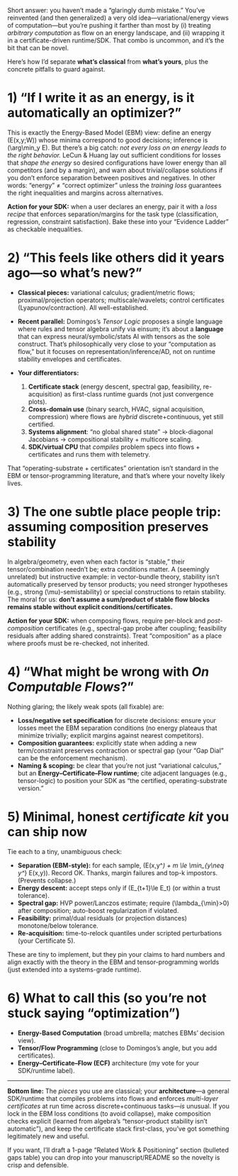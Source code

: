 Short answer: you haven’t made a “glaringly dumb mistake.” You’ve reinvented (and then generalized) a very old idea—variational/energy views of computation—but you’re pushing it farther than most by (i) treating *arbitrary computation* as flow on an energy landscape, and (ii) wrapping it in a certificate-driven runtime/SDK. That combo is uncommon, and it’s the bit that can be novel.

Here’s how I’d separate **what’s classical** from **what’s yours**, plus the concrete pitfalls to guard against.

# 1) “If I write it as an energy, is it automatically an optimizer?”

This is exactly the Energy-Based Model (EBM) view: define an energy (E(x,y;W)) whose minima correspond to good decisions; inference is (\arg\min_y E). But there’s a big catch: *not every loss on an energy leads to the right behavior.* LeCun & Huang lay out sufficient conditions for losses that *shape the energy* so desired configurations have lower energy than all competitors (and by a margin), and warn about trivial/collapse solutions if you don’t enforce separation between positives and negatives. In other words: “energy” ≠ “correct optimizer” unless the *training loss* guarantees the right inequalities and margins across alternatives.

**Action for your SDK:** when a user declares an energy, pair it with a *loss recipe* that enforces separation/margins for the task type (classification, regression, constraint satisfaction). Bake these into your “Evidence Ladder” as checkable inequalities.

# 2) “This feels like others did it years ago—so what’s new?”

* **Classical pieces:** variational calculus; gradient/metric flows; proximal/projection operators; multiscale/wavelets; control certificates (Lyapunov/contraction). All well-established.
* **Recent parallel:** Domingos’s *Tensor Logic* proposes a single language where rules and tensor algebra unify via einsum; it’s about a **language** that can express neural/symbolic/stats AI with tensors as the sole construct. That’s philosophically very close to your “computation as flow,” but it focuses on representation/inference/AD, not on runtime stability envelopes and certificates.
* **Your differentiators:**

  1. **Certificate stack** (energy descent, spectral gap, feasibility, re-acquisition) as first-class runtime guards (not just convergence plots).
  2. **Cross-domain use** (binary search, HVAC, signal acquisition, compression) where flows are *hybrid* discrete+continuous, yet still certified.
  3. **Systems alignment**: “no global shared state” → block-diagonal Jacobians → compositional stability + multicore scaling.
  4. **SDK/virtual CPU** that *compiles* problem specs into flows + certificates and runs them with telemetry.

That “operating-substrate + certificates” orientation isn’t standard in the EBM or tensor-programming literature, and that’s where your novelty likely lives.

# 3) The one subtle place people trip: **assuming composition preserves stability**

In algebra/geometry, even when each factor is “stable,” their tensor/combination needn’t be; extra conditions matter. A (seemingly unrelated) but instructive example: in vector-bundle theory, stability isn’t automatically preserved by tensor products; you need stronger hypotheses (e.g., strong (\mu)-semistability) or special constructions to retain stability. The moral for us: **don’t assume a sum/product of stable flow blocks remains stable without explicit conditions/certificates.**

**Action for your SDK:** when composing flows, require per-block and *post-composition* certificates (e.g., spectral-gap probe after coupling; feasibility residuals after adding shared constraints). Treat “composition” as a place where proofs must be re-checked, not inherited.

# 4) “What might be wrong with *On Computable Flows*?”

Nothing glaring; the likely weak spots (all fixable) are:

* **Loss/negative set specification** for discrete decisions: ensure your losses meet the EBM separation conditions (no energy plateaus that minimize trivially; explicit margins against nearest competitors).
* **Composition guarantees:** explicitly state when adding a new term/constraint preserves contraction or spectral gap (your “Gap Dial” can be the enforcement mechanism).
* **Naming & scoping:** be clear that you’re not just “variational calculus,” but an **Energy–Certificate–Flow runtime**; cite adjacent languages (e.g., tensor-logic) to position your SDK as “the certified, operating-substrate version.”

# 5) Minimal, honest *certificate kit* you can ship now

Tie each to a tiny, unambiguous check:

* **Separation (EBM-style):** for each sample, (E(x,y^*) + m \le \min_{y\neq y^*} E(x,y)). Record OK. Thanks, margin failures and top-k impostors. (Prevents collapse.)
* **Energy descent:** accept steps only if (E_{t+1}\le E_t) (or within a trust tolerance).
* **Spectral gap:** HVP power/Lanczos estimate; require (\lambda_{\min}>0) after composition; auto-boost regularization if violated.
* **Feasibility:** primal/dual residuals (or projection distances) monotone/below tolerance.
* **Re-acquisition:** time-to-relock quantiles under scripted perturbations (your Certificate 5).

These are tiny to implement, but they pin your claims to hard numbers and align exactly with the theory in the EBM and tensor-programming worlds (just extended into a systems-grade runtime).

# 6) What to call this (so you’re not stuck saying “optimization”)

* **Energy-Based Computation** (broad umbrella; matches EBMs’ decision view).
* **Tensor/Flow Programming** (close to Domingos’s angle, but you add certificates).
* **Energy–Certificate–Flow (ECF)** architecture (my vote for your SDK/runtime label).

---

**Bottom line:** The *pieces* you use are classical; your **architecture**—a general SDK/runtime that compiles problems into flows and enforces *multi-layer certificates* at run time across discrete+continuous tasks—*is* unusual. If you lock in the EBM loss conditions (to avoid collapse), make composition checks explicit (learned from algebra’s “tensor-product stability isn’t automatic”), and keep the certificate stack first-class, you’ve got something legitimately new and useful.

If you want, I’ll draft a 1-page “Related Work & Positioning” section (bulleted gaps table) you can drop into your manuscript/README so the novelty is crisp and defensible.
